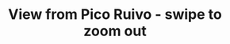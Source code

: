 ---
layout: instagram
title:  "View from Pico Ruivo - swipe to zoom out"
media:
  - url: "instagram/402925511_867991588097095_7222409231962843378_n_18059529196470661.jpg"
    alt: ""
  - url: "instagram/402165373_1399073337672409_2247510577727136811_n_18008064917088308.jpg"
    alt: ""
  - url: "instagram/402323646_877968150433067_4966235985873674440_n_18365758330078193.jpg"
    alt: ""
type: "post"
seo:
  hidden: true
location: Madeira
postdate: 2023-11-09
---